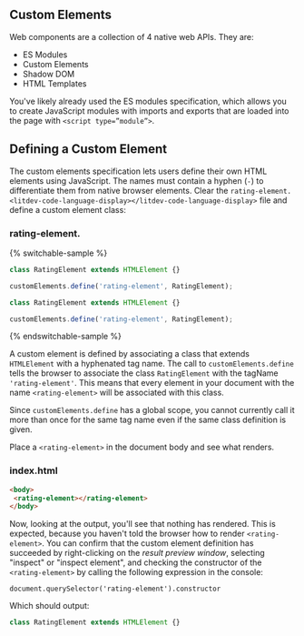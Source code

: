 ## Custom Elements

Web components are a collection of 4 native web APIs. They are:

* ES Modules
* Custom Elements
* Shadow DOM
* HTML Templates

You've likely already used the ES modules specification, which allows you to create JavaScript modules with imports and exports that are loaded into the page with `<script type=”module”>`.

## Defining a Custom Element

The custom elements specification lets users define their own HTML elements using JavaScript. The names must contain a hyphen (`-`) to differentiate them from native browser elements. Clear the `rating-element.<litdev-code-language-display></litdev-code-language-display>` file and define a custom element class:

### rating-element.<litdev-code-language-display></litdev-code-language-display>

{% switchable-sample %}

```ts
class RatingElement extends HTMLElement {}

customElements.define('rating-element', RatingElement);
```

```js
class RatingElement extends HTMLElement {}

customElements.define('rating-element', RatingElement);
```

{% endswitchable-sample %}

A custom element is defined by associating a class that extends `HTMLElement` with a hyphenated tag name. The call to `customElements.define` tells the browser to associate the class `RatingElement` with the tagName `'rating-element'`. This means that every element in your document with the name `<rating-element>` will be associated with this class.

<aside class="warning">
Since <code>customElements.define</code> has a global scope, you cannot currently call it more than once for the same tag name even if the same class definition is given.
</aside>

Place a `<rating-element>` in the document body and see what renders.

### index.html

```html
<body>
 <rating-element></rating-element>
</body>
```

Now, looking at the output, you'll see that nothing has rendered. This is expected, because you haven't told the browser how to render `<rating-element>`. You can confirm that the custom element definition has succeeded by right-clicking on the *result preview window*, selecting "inspect" or "inspect element", and checking the constructor of the `<rating-element>` by calling the following expression in the console:

```text
document.querySelector('rating-element').constructor
```

Which should output:

```js
class RatingElement extends HTMLElement {}
```
